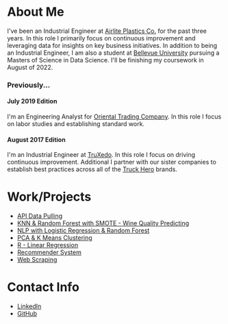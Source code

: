 # About Me

I've been an Industrial Engineer at [Airlite Plastics Co.](https://www.airliteplastics.com) for the past three years. In this role I primarily focus on continuous improvement and leveraging data for insights on key business initiatives. In addition to being an Industrial Engineer, I am also a student at [Bellevue University](https://www.bellevue.edu/) pursuing a Masters of Science in Data Science. I'll be finishing my coursework in August of 2022. 

### Previously...

#### July 2019 Edition
I'm an Engineering Analyst for [Oriental Trading Company](https://www.orientaltrading.com/). In this role I focus on labor studies and establishing standard work. 

#### August 2017 Edition
I'm an Industrial Engineer at [TruXedo](https://truxedo.com/). In this role I focus on driving continuous improvement. Additional I partner with our sister companies to establish best practices across all of the [Truck Hero](https://truck-hero.com/) brands.

# Work/Projects
* [API Data Pulling](https://github.com/hwittlieff/hwittlieff.github.io/tree/main/API%20Data%20Pulling)
* [KNN & Random Forest with SMOTE - Wine Quality Predicting](https://github.com/hwittlieff/hwittlieff.github.io/tree/main/KNN%20%26%20Random%20Forest%20with%20SMOTE%20-%20Wine%20Quality%20Predicting)
* [NLP with Logistic Regression & Random Forest](https://github.com/hwittlieff/hwittlieff.github.io/tree/main/NLP%20with%20Logistic%20Regression%20%26%20Random%20Forest)
* [PCA & K Means Clustering](https://github.com/hwittlieff/hwittlieff.github.io/tree/main/PCA%20%26%20K%20Means%20Clustering)
* [R - Linear Regression](https://github.com/hwittlieff/hwittlieff.github.io/tree/main/R%20-%20Linear%20Regression)
* [Recommender System](https://github.com/hwittlieff/hwittlieff.github.io/tree/main/Recommender%20System)
* [Web Scraping](https://github.com/hwittlieff/hwittlieff.github.io/tree/main/Web%20Scraping)


# Contact Info

* [LinkedIn](https://www.linkedin.com/in/harlanw)
* [GitHub](https://github.com/hwittlieff)
